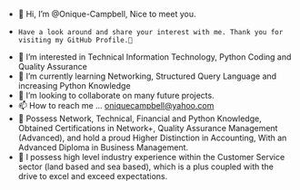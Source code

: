 - 👋 Hi, I’m @Onique-Campbell, Nice to meet you.
-     Have a look around and share your interest with me. Thank you for visiting my GitHub Profile.👋
- 👀 I’m interested in Technical Information Technology, Python Coding and Quality Assurance 
- 🌱 I’m currently learning Networking, Structured Query Language and increasing Python Knowledge 
- 💞️ I’m looking to collaborate on many future projects.
- 📫 How to reach me ... oniquecampbell@yahoo.com
- 👀 Possess Network, Technical, Financial and Python Knowledge, Obtained Certifications in Network+, Quality Assurance Management (Advanced), and hold a proud           Higher Distinction in Accounting, With an Advanced Diploma in Business Management.
- 💞️ I possess high level industry experience within the Customer Service sector (land based and sea based), which is a plus coupled with the drive to excel and           exceed expectations.

<!---
Onique-Unique/Onique-Unique is a ✨ special ✨ repository because its `README.md` (this file) appears on your GitHub profile.
You can click the Preview link to take a look at your changes.
--->
